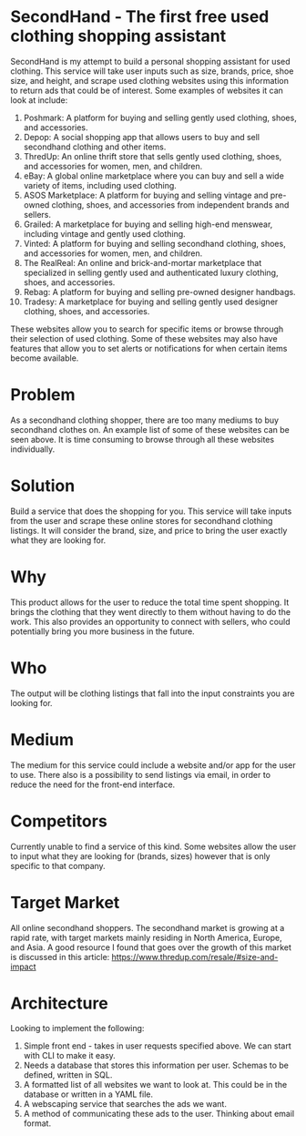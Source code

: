 # SecondHand - The first free used clothing shopping assistant 
SecondHand is my attempt to build a personal shopping assistant for used clothing. This service will take user inputs such as size, brands, price, shoe size, and height, and scrape used clothing websites using this information to return ads that could be of interest. Some examples of websites it can look at include:

1. Poshmark: A platform for buying and selling gently used clothing, shoes, and accessories.
2. Depop: A social shopping app that allows users to buy and sell secondhand clothing and other items.
3. ThredUp: An online thrift store that sells gently used clothing, shoes, and accessories for women, men, and children.
4. eBay: A global online marketplace where you can buy and sell a wide variety of items, including used clothing.
5. ASOS Marketplace: A platform for buying and selling vintage and pre-owned clothing, shoes, and accessories from independent brands and sellers.
6. Grailed: A marketplace for buying and selling high-end menswear, including vintage and gently used clothing.
7. Vinted: A platform for buying and selling secondhand clothing, shoes, and accessories for women, men, and children.
8. The RealReal: An online and brick-and-mortar marketplace that specialized in selling gently used and authenticated luxury clothing, shoes, and accessories.
9. Rebag: A platform for buying and selling pre-owned designer handbags.
10. Tradesy: A marketplace for buying and selling gently used designer clothing, shoes, and accessories.

These websites allow you to search for specific items or browse through their selection of used clothing. Some of these websites may also have features that allow you to set alerts or notifications for when certain items become available.

# Problem
As a secondhand clothing shopper, there are too many mediums to buy secondhand clothes on. An example list of some of these websites can be seen above. It is time consuming to browse through all these websites individually.

# Solution 
Build a service that does the shopping for you. This service will take inputs from the user and scrape these online stores for secondhand clothing listings. It will consider the brand, size, and price to bring the user exactly what they are looking for.

# Why
This product allows for the user to reduce the total time spent shopping. It brings the clothing that they went directly to them without having to do the work. This also provides an opportunity to connect with sellers, who could potentially bring you more business in the future.

# Who
The output will be clothing listings that fall into the input constraints you are looking for.

# Medium 
The medium for this service could include a website and/or app for the user to use. There also is a possibility to send listings via email, in order to reduce the need for the front-end interface. 

# Competitors
Currently unable to find a service of this kind. Some websites allow the user to input what they are looking for (brands, sizes) however that is only specific to that company.

# Target Market 
All online secondhand shoppers. The secondhand market is growing at a rapid rate, with target markets mainly residing in North America, Europe, and Asia. 
A good resource I found that goes over the growth of this market is discussed in this article: https://www.thredup.com/resale/#size-and-impact

# Architecture
Looking to implement the following:

1) Simple front end - takes in user requests specified above. We can start with CLI to make it easy.
2) Needs a database that stores this information per user. Schemas to be defined, written in SQL. 
3) A formatted list of all websites we want to look at. This could be in the database or written in a YAML file. 
4) A webscaping service that searches the ads we want. 
5) A method of communicating these ads to the user. Thinking about email format.